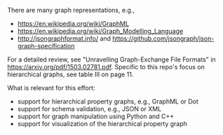 
There are many graph representations, e.g.,
* <https://en.wikipedia.org/wiki/GraphML>
* <https://en.wikipedia.org/wiki/Graph_Modelling_Language>
* <http://jsongraphformat.info/> and <https://github.com/jsongraph/json-graph-specification>

For a detailed review, see "Unravelling Graph-Exchange File Formats" in <https://arxiv.org/pdf/1503.02781.pdf>.
Specific to this repo's focus on hierarchical graphs, see table III on page 11. 

What is relevant for this effort: 
* support for hierarchical property graphs, e.g., GraphML or Dot
* support for schema validation, e.g., JSON or XML
* support for graph manipulation using Python and C++ 
* support for visualization of the hierarchical property graph

